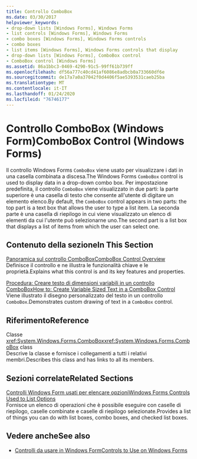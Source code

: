 ```yaml
---
title: Controllo ComboBox
ms.date: 03/30/2017
helpviewer_keywords:
- drop-down lists [Windows Forms], Windows Forms
- list controls [Windows Forms], Windows Forms
- combo boxes [Windows Forms], Windows Forms controls
- combo boxes
- list items [Windows Forms], Windows Forms controls that display
- drop-down lists [Windows Forms], ComboBox control
- ComboBox control [Windows Forms]
ms.assetid: 86a1bbc3-0469-4290-91c5-99ff61b739ff
ms.openlocfilehash: df56a777c40cd41af6086e8adbcb0a733660df6e
ms.sourcegitcommit: de17a7a0a37042f0d4406f5ae5393531caeb25ba
ms.translationtype: MT
ms.contentlocale: it-IT
ms.lasthandoff: 01/24/2020
ms.locfileid: "76746177"
---
```

# <a name="combobox-control-windows-forms"></a><span data-ttu-id="444fa-102">Controllo ComboBox (Windows Form)</span><span class="sxs-lookup"><span data-stu-id="444fa-102">ComboBox Control (Windows Forms)</span></span>
<span data-ttu-id="444fa-103">Il controllo Windows Forms `ComboBox` viene usato per visualizzare i dati in una casella combinata a discesa.</span><span class="sxs-lookup"><span data-stu-id="444fa-103">The Windows Forms `ComboBox` control is used to display data in a drop-down combo box.</span></span> <span data-ttu-id="444fa-104">Per impostazione predefinita, il controllo `ComboBox` viene visualizzato in due parti: la parte superiore è una casella di testo che consente all'utente di digitare un elemento elenco.</span><span class="sxs-lookup"><span data-stu-id="444fa-104">By default, the `ComboBox` control appears in two parts: the top part is a text box that allows the user to type a list item.</span></span> <span data-ttu-id="444fa-105">La seconda parte è una casella di riepilogo in cui viene visualizzato un elenco di elementi da cui l'utente può selezionarne uno.</span><span class="sxs-lookup"><span data-stu-id="444fa-105">The second part is a list box that displays a list of items from which the user can select one.</span></span>  
  
## <a name="in-this-section"></a><span data-ttu-id="444fa-106">Contenuto della sezione</span><span class="sxs-lookup"><span data-stu-id="444fa-106">In This Section</span></span>  
 [<span data-ttu-id="444fa-107">Panoramica sul controllo ComboBox</span><span class="sxs-lookup"><span data-stu-id="444fa-107">ComboBox Control Overview</span></span>](combobox-control-overview-windows-forms.md)  
 <span data-ttu-id="444fa-108">Definisce il controllo e ne illustra le funzionalità chiave e le proprietà.</span><span class="sxs-lookup"><span data-stu-id="444fa-108">Explains what this control is and its key features and properties.</span></span>  
  
 [<span data-ttu-id="444fa-109">Procedura: Creare testo di dimensioni variabili in un controllo ComboBox</span><span class="sxs-lookup"><span data-stu-id="444fa-109">How to: Create Variable Sized Text in a ComboBox Control</span></span>](how-to-create-variable-sized-text-in-a-combobox-control.md)  
 <span data-ttu-id="444fa-110">Viene illustrato il disegno personalizzato del testo in un controllo `ComboBox`.</span><span class="sxs-lookup"><span data-stu-id="444fa-110">Demonstrates custom drawing of text in a `ComboBox` control.</span></span>  
  
## <a name="reference"></a><span data-ttu-id="444fa-111">Riferimento</span><span class="sxs-lookup"><span data-stu-id="444fa-111">Reference</span></span>  
 <span data-ttu-id="444fa-112">Classe <xref:System.Windows.Forms.ComboBox></span><span class="sxs-lookup"><span data-stu-id="444fa-112"><xref:System.Windows.Forms.ComboBox> class</span></span>  
 <span data-ttu-id="444fa-113">Descrive la classe e fornisce i collegamenti a tutti i relativi membri.</span><span class="sxs-lookup"><span data-stu-id="444fa-113">Describes this class and has links to all its members.</span></span>  
  
## <a name="related-sections"></a><span data-ttu-id="444fa-114">Sezioni correlate</span><span class="sxs-lookup"><span data-stu-id="444fa-114">Related Sections</span></span>  
 [<span data-ttu-id="444fa-115">Controlli Windows Form usati per elencare opzioni</span><span class="sxs-lookup"><span data-stu-id="444fa-115">Windows Forms Controls Used to List Options</span></span>](windows-forms-controls-used-to-list-options.md)  
 <span data-ttu-id="444fa-116">Fornisce un elenco di operazioni che è possibile eseguire con caselle di riepilogo, caselle combinate e caselle di riepilogo selezionate.</span><span class="sxs-lookup"><span data-stu-id="444fa-116">Provides a list of things you can do with list boxes, combo boxes, and checked list boxes.</span></span>  
  
## <a name="see-also"></a><span data-ttu-id="444fa-117">Vedere anche</span><span class="sxs-lookup"><span data-stu-id="444fa-117">See also</span></span>

- [<span data-ttu-id="444fa-118">Controlli da usare in Windows Form</span><span class="sxs-lookup"><span data-stu-id="444fa-118">Controls to Use on Windows Forms</span></span>](controls-to-use-on-windows-forms.md)
